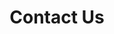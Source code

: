 ---
title: 'Contact Us'
type: 'contact_us'
layout: 'single'
draft: false
instructions:
  'Please send your message using the form below and someone from QFTC will respond as soon as possible.'
form:
  email:
    required: true
    name: email
    label: Email Address
    placeholder: Enter email address
  name:
    required: false
    name: name
    label: Name
    placeholder: Enter your name
  reason:
    required: true
    name: reason
    label: Reason For Inquiry
    placeholder: Selet a reason
    reasons:
      - 1
      - 2
      - 3
      - 4
  message:
    required: true
    name: message
    label: Your Message
    placeholder: Enter your message here
  cta: Send Message
---